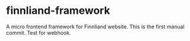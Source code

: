 # finnliand-framework
A micro frontend framework for Finnliand website.
This is the first manual commit.
Test for webhook.


